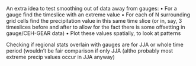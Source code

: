 An extra idea to test smoothing out of data away from gauges:
•	For a gauge find the timeslice with an extreme value
•	For each of N surrounding grid cells find the precipitation value in this same time slice (or in, say, 3 timeslices before and after to allow for the fact there is some offsetting in gauge/CEH-GEAR data)
•	Plot these values spatially, to look at patterns

Checking if regional stats overlain with gauges are for JJA or whole time period (wouldn’t be fair comparison if only JJA (altho probably most extreme precip values occur in JJA anyway)
